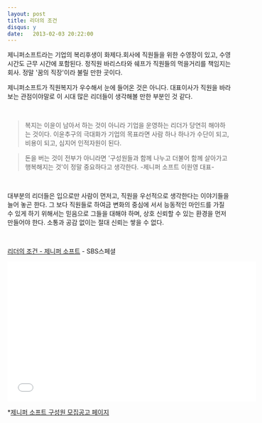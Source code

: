 ```yaml
---
layout: post
title: 리더의 조건
disqus: y
date:   2013-02-03 20:22:00
---
```


제니퍼소프트라는 기업의 복리후생이 화제다.회사에 직원들을 위한 수영장이 있고, 수영시간도 근무 시간에 포함된다. 정직원 바리스타와 쉐프가 직원들의 먹을거리를 책임지는 회사. 정말 '꿈의 직장'이라 불릴 만한 곳이다. 

제니퍼소프트가 직원복지가 우수해서 눈에 들어온 것은 아니다. 대표이사가 직원을 바라보는 관점이야말로 이 시대 많은 리더들이 생각해볼 만한 부분인 것 같다. 

</br>

>복지는 이윤이 남아서 하는 것이 아니라 기업을 운영하는 리더가 당연히 해야하는 것이다. 이윤추구의 극대화가 기업의 목표라면 사람 하나 하나가 수단이 되고, 비용이 되고, 심지어 인적자원이 된다.    

>돈을 버는 것이 전부가 아니라면 '구성원들과 함께 나누고 더불어 함께 살아가고 행복해지는 것'이 정말 중요하다고 생각한다.   -제니퍼 소프트 이원영 대표-

</br>

대부분의 리더들은 입으로만 사람이 먼저고, 직원을 우선적으로 생각한다는 이야기들을 늘어 놓곤 한다. 그 보다 직원들로 하여금 변화의 중심에 서서 능동적인 마인드를 가질 수 있게 하기 위해서는 믿음으로 그들을 대해야 하며, 상호 신뢰할 수 있는 환경을 먼저 만들어야 한다. 소통과 공감 없이는 절대 신뢰는 쌓을 수 없다. 

</br>

[리더의 조건 - 제니퍼 소프트](http://www.youtube.com/watch?v=2sHMt0U3zHQ) - SBS스페셜
<P align=center>


<object width="560" height="315"><param name="movie" value="//www.youtube.com/v/2sHMt0U3zHQ?hl=ko_KR&amp;version=3"></param><param name="allowFullScreen" value="true"></param><param name="allowscriptaccess" value="always"></param><embed src="//www.youtube.com/v/2sHMt0U3zHQ?hl=ko_KR&amp;version=3" type="application/x-shockwave-flash" width="560" height="315" allowscriptaccess="always" allowfullscreen="true"></embed></object>

*[제니퍼 소프트 구성원 모집공고 페이지](http://www.jennifersoft.com/docs/ko/jennifersoft-jobs.html)

</br>
